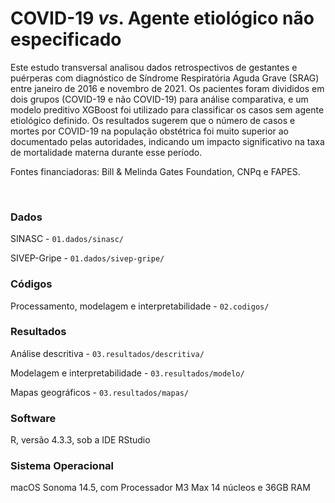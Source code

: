 # COVID-19 _vs_. Agente etiológico não especificado

Este estudo transversal analisou dados retrospectivos de gestantes e puérperas com diagnóstico de Síndrome Respiratória Aguda Grave (SRAG) entre janeiro de 2016 e novembro de 2021. Os pacientes foram divididos em dois grupos (COVID-19 e não COVID-19) para análise comparativa, e um modelo preditivo XGBoost foi utilizado para classificar os casos sem agente etiológico definido. Os resultados sugerem que o número de casos e mortes por COVID-19 na população obstétrica foi muito superior ao documentado pelas autoridades, indicando um impacto significativo na taxa de mortalidade materna durante esse período. 

Fontes financiadoras: Bill & Melinda Gates Foundation, CNPq e FAPES.

<br>

### Dados
SINASC - `01.dados/sinasc/`

SIVEP-Gripe - `01.dados/sivep-gripe/`

### Códigos
Processamento, modelagem e interpretabilidade - `02.codigos/`

### Resultados
Análise descritiva - `03.resultados/descritiva/`

Modelagem e interpretabilidade - `03.resultados/modelo/`

Mapas geográficos - `03.resultados/mapas/`

### Software

R, versão 4.3.3, sob a IDE RStudio

### Sistema Operacional

macOS Sonoma 14.5, com Processador M3 Max 14 núcleos e 36GB RAM
